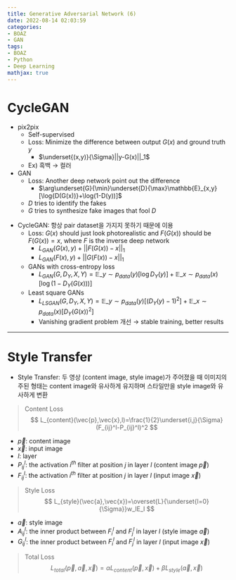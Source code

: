 ```yaml
---
title: Generative Adversarial Network (6)
date: 2022-08-14 02:03:59
categories:
- BOAZ
- GAN
tags:
- BOAZ
- Python
- Deep Learning
mathjax: true
---
```

# CycleGAN

+ pix2pix
  + Self-supervised
  + Loss: Minimize the difference between output $G(x)$ and ground truth $y$
    + $\underset{(x,y)}{\Sigma}||y-G(x)||_1$
  + Ex) 흑백 $\rightarrow$ 컬러
+ GAN
  + Loss: Another deep network point out the difference
    + $\arg\underset{G}{\min}\underset{D}{\max}\mathbb{E}_{x,y}[\log{D(G(x))}+\log(1-D(y))]$
  + $D$ tries to identify the fakes
  + $G$ tries to synthesize fake images that fool $D$
 
<!-- More -->

+ CycleGAN: 항상 pair dataset을 가지지 못하기 때문에 이용
  + Loss: $G(x)$ should just look photorealistic and $F(G(x))$ should be $F(G(x))=x$, where $F$ is the inverse deep network
    + $L_{GAN}(G(x),y)+||F(G(x))-x||_1$
    + $L_{GAN}(F(x),y)+||G(F(x))-x||_1$
  + GANs with cross-entropy loss
    + $L_{GAN}(G,D_Y,X,Y)=\mathbb{E}\_{y\sim p_{data}(y)}[\log{D_Y(y)}]+\mathbb{E}\_{x\sim p_{data}(x)}[\log{(1-D_Y(G(x)))}]$
  + Least square GANs
    + $L_{LSGAN}(G,D_Y,X,Y)=\mathbb{E}\_{y\sim p_{data}(y)}[(D_Y(y)-1)^2]+\mathbb{E}\_{x\sim p_{data}(x)}[D_Y(G(x))^2]$
    + Vanishing gradient problem 개선 $\rightarrow$ stable training, better results

***

# Style Transfer

+ Style Transfer: 두 영상 (content image, style image)가 주어졌을 때 이미지의 주된 형태는 content image와 유사하게 유지하며 스타일만을 style image와 유사하게 변환

> Content Loss
$$
L_{content}(\vec{p},\vec{x},l)=\frac{1}{2}\underset{i,j}{\Sigma}(F_{ij}^l-P_{ij}^l)^2
$$

+ $\vec{p}$: content image
+ $\vec{x}$: input image
+ $l$: layer
+ $P^l_{ij}$: the activation $i^{th}$ filter at position $j$ in layer $l$ (content image $\vec{p}$)
+ $F^l_{ij}$: the activation $i^{th}$ filter at position $j$ in layer $l$ (input image $\vec{x}$)

> Style Loss
$$
L_{style}(\vec{a},\vec{x})=\overset{L}{\underset{l=0}{\Sigma}}w_lE_l
$$

+ $\vec{a}$: style image
+ $A^l_{ij}$: the inner product between $F_i^l$ and $F_j^l$ in layer $l$ (style image $\vec{a}$)
+ $G^l_{ij}$: the inner product between $F_i^l$ and $F_j^l$ in layer $l$ (input image $\vec{x}$)

> Total Loss
$$
L_{total}(\vec{p},\vec{a},\vec{x})=\alpha L_{content}(\vec{p},\vec{x})+\beta L_{style}(\vec{a},\vec{x})
$$